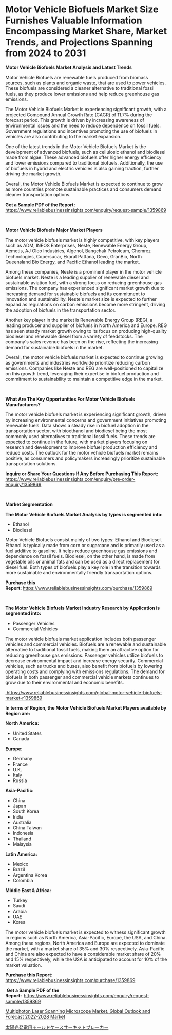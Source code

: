 <p><h1>Motor Vehicle Biofuels Market Size Furnishes Valuable Information Encompassing Market Share, Market Trends, and Projections Spanning from 2024 to 2031</h1></p><p><strong>Motor Vehicle Biofuels Market Analysis and Latest Trends</strong></p>
<p><p>Motor Vehicle Biofuels are renewable fuels produced from biomass sources, such as plants and organic waste, that are used to power vehicles. These biofuels are considered a cleaner alternative to traditional fossil fuels, as they produce lower emissions and help reduce greenhouse gas emissions.</p><p>The Motor Vehicle Biofuels Market is experiencing significant growth, with a projected Compound Annual Growth Rate (CAGR) of 11.7% during the forecast period. This growth is driven by increasing awareness of environmental issues and the need to reduce dependence on fossil fuels. Government regulations and incentives promoting the use of biofuels in vehicles are also contributing to the market expansion.</p><p>One of the latest trends in the Motor Vehicle Biofuels Market is the development of advanced biofuels, such as cellulosic ethanol and biodiesel made from algae. These advanced biofuels offer higher energy efficiency and lower emissions compared to traditional biofuels. Additionally, the use of biofuels in hybrid and electric vehicles is also gaining traction, further driving the market growth.</p><p>Overall, the Motor Vehicle Biofuels Market is expected to continue to grow as more countries promote sustainable practices and consumers demand cleaner transportation options.</p></p>
<p><strong>Get a Sample PDF of the Report:&nbsp;</strong> <a href="https://www.reliablebusinessinsights.com/enquiry/request-sample/1359869">https://www.reliablebusinessinsights.com/enquiry/request-sample/1359869</a></p>
<p>&nbsp;</p>
<p><strong>Motor Vehicle Biofuels Major Market Players</strong></p>
<p><p>The motor vehicle biofuels market is highly competitive, with key players such as ADM, INEOS Enterprises, Neste, Renewable Energy Group, Aemetis, AJ Oleo Industries, Algenol, Bangchak Petroleum, Chemrez Technologies, Copersucar, Ekarat Pattana, Gevo, GranBio, North Queensland Bio Energy, and Pacific Ethanol leading the market.</p><p>Among these companies, Neste is a prominent player in the motor vehicle biofuels market. Neste is a leading supplier of renewable diesel and sustainable aviation fuel, with a strong focus on reducing greenhouse gas emissions. The company has experienced significant market growth due to increasing demand for sustainable biofuels and its commitment to innovation and sustainability. Neste's market size is expected to further expand as regulations on carbon emissions become more stringent, driving the adoption of biofuels in the transportation sector.</p><p>Another key player in the market is Renewable Energy Group (REG), a leading producer and supplier of biofuels in North America and Europe. REG has seen steady market growth owing to its focus on producing high-quality biodiesel and renewable diesel from a variety of feedstocks. The company's sales revenue has been on the rise, reflecting the increasing demand for sustainable biofuels in the market.</p><p>Overall, the motor vehicle biofuels market is expected to continue growing as governments and industries worldwide prioritize reducing carbon emissions. Companies like Neste and REG are well-positioned to capitalize on this growth trend, leveraging their expertise in biofuel production and commitment to sustainability to maintain a competitive edge in the market.</p></p>
<p>&nbsp;</p>
<p><strong>What Are The Key Opportunities For Motor Vehicle Biofuels Manufacturers?</strong></p>
<p><p>The motor vehicle biofuels market is experiencing significant growth, driven by increasing environmental concerns and government initiatives promoting renewable fuels. Data shows a steady rise in biofuel adoption in the transportation sector, with bioethanol and biodiesel being the most commonly used alternatives to traditional fossil fuels. These trends are expected to continue in the future, with market players focusing on research and development to improve biofuel production efficiency and reduce costs. The outlook for the motor vehicle biofuels market remains positive, as consumers and policymakers increasingly prioritize sustainable transportation solutions.</p></p>
<p><strong>Inquire or Share Your Questions If Any Before Purchasing This Report:</strong> <a href="https://www.reliablebusinessinsights.com/enquiry/pre-order-enquiry/1359869">https://www.reliablebusinessinsights.com/enquiry/pre-order-enquiry/1359869</a></p>
<p>&nbsp;</p>
<p><strong>Market Segmentation</strong></p>
<p><strong>The Motor Vehicle Biofuels Market Analysis by types is segmented into:</strong></p>
<p><ul><li>Ethanol</li><li>Biodiesel</li></ul></p>
<p><p>Motor Vehicle Biofuels consist mainly of two types: Ethanol and Biodiesel. Ethanol is typically made from corn or sugarcane and is primarily used as a fuel additive to gasoline. It helps reduce greenhouse gas emissions and dependence on fossil fuels. Biodiesel, on the other hand, is made from vegetable oils or animal fats and can be used as a direct replacement for diesel fuel. Both types of biofuels play a key role in the transition towards more sustainable and environmentally friendly transportation options.</p></p>
<p><strong>Purchase this Report:&nbsp;</strong><a href="https://www.reliablebusinessinsights.com/purchase/1359869">https://www.reliablebusinessinsights.com/purchase/1359869</a></p>
<p>&nbsp;</p>
<p><strong>The Motor Vehicle Biofuels Market Industry Research by Application is segmented into:</strong></p>
<p><ul><li>Passenger Vehicles</li><li>Commercial Vehicles</li></ul></p>
<p><p>The motor vehicle biofuels market application includes both passenger vehicles and commercial vehicles. Biofuels are a renewable and sustainable alternative to traditional fossil fuels, making them an attractive option for reducing greenhouse gas emissions. Passenger vehicles utilize biofuels to decrease environmental impact and increase energy security. Commercial vehicles, such as trucks and buses, also benefit from biofuels by lowering operating costs and complying with emissions regulations. The demand for biofuels in both passenger and commercial vehicle markets continues to grow due to their environmental and economic benefits.</p></p>
<p><a href="https://www.reliablebusinessinsights.com/global-motor-vehicle-biofuels-market-r1359869">&nbsp;https://www.reliablebusinessinsights.com/global-motor-vehicle-biofuels-market-r1359869</a></p>
<p><strong>In terms of Region, the Motor Vehicle Biofuels Market Players available by Region are:</strong></p>
<p>
    <p> <strong> North America: </strong>
        <ul>
            <li>United States</li>
            <li>Canada</li>
        </ul>
        </p> 
    <p> <strong> Europe: </strong>
        <ul>
            <li>Germany</li>
            <li>France</li>
            <li>U.K.</li>
            <li>Italy</li>
            <li>Russia</li>
        </ul>
        </p> 
    <p> <strong> Asia-Pacific: </strong>
        <ul>
            <li>China</li>
            <li>Japan</li>
            <li>South Korea</li>
            <li>India</li>
            <li>Australia</li>
            <li>China Taiwan</li>
            <li>Indonesia</li>
            <li>Thailand</li>
            <li>Malaysia</li>
        </ul>
        </p> 
    <p> <strong> Latin America: </strong>
        <ul>
            <li>Mexico</li>
            <li>Brazil</li>
            <li>Argentina Korea</li>
            <li>Colombia</li>
        </ul>
        </p> 
    <p> <strong> Middle East & Africa: </strong>
        <ul>
            <li>Turkey</li>
            <li>Saudi</li>
            <li>Arabia</li>
            <li>UAE</li>
            <li>Korea</li>
        </ul>
    </p>
    </p>
<p><p>The motor vehicle biofuels market is expected to witness significant growth in regions such as North America, Asia-Pacific, Europe, the USA, and China. Among these regions, North America and Europe are expected to dominate the market, with a market share of 35% and 30% respectively. Asia-Pacific and China are also expected to have a considerable market share of 20% and 15% respectively, while the USA is anticipated to account for 10% of the market valuation.</p></p>
<p><strong>Purchase this Report: </strong><a href="https://www.reliablebusinessinsights.com/purchase/1359869">https://www.reliablebusinessinsights.com/purchase/1359869</a></p>
<p>&nbsp;<strong>Get a Sample PDF of the Report:&nbsp;&nbsp;</strong><a href="https://www.reliablebusinessinsights.com/enquiry/request-sample/1359869">https://www.reliablebusinessinsights.com/enquiry/request-sample/1359869</a></p>
<p><strong></strong></p>
<p><p><a href="https://github.com/lesliranch56456/Market-Research-Report-List-1/blob/main/multiphoton-laser-scanning-microscope-market-global-outlook-and-forecast-2022-2028-market.md">Multiphoton Laser Scanning Microscope Market, Global Outlook and Forecast 2022-2028 Market</a></p><p><a href="https://github.com/JessKilback/Market-Research-Report-List-2/blob/main/7755001123477.md">太陽光発電用モールドケースサーキットブレーカー</a></p></p>